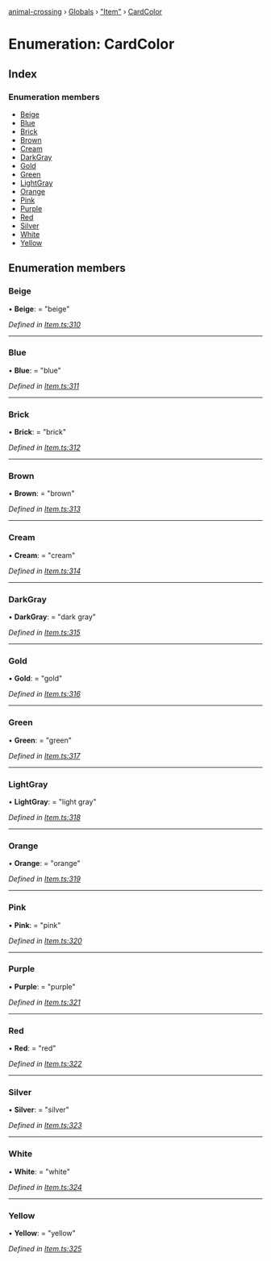 [animal-crossing](../README.md) › [Globals](../globals.md) › ["Item"](../modules/_item_.md) › [CardColor](_item_.cardcolor.md)

# Enumeration: CardColor

## Index

### Enumeration members

* [Beige](_item_.cardcolor.md#beige)
* [Blue](_item_.cardcolor.md#blue)
* [Brick](_item_.cardcolor.md#brick)
* [Brown](_item_.cardcolor.md#brown)
* [Cream](_item_.cardcolor.md#cream)
* [DarkGray](_item_.cardcolor.md#darkgray)
* [Gold](_item_.cardcolor.md#gold)
* [Green](_item_.cardcolor.md#green)
* [LightGray](_item_.cardcolor.md#lightgray)
* [Orange](_item_.cardcolor.md#orange)
* [Pink](_item_.cardcolor.md#pink)
* [Purple](_item_.cardcolor.md#purple)
* [Red](_item_.cardcolor.md#red)
* [Silver](_item_.cardcolor.md#silver)
* [White](_item_.cardcolor.md#white)
* [Yellow](_item_.cardcolor.md#yellow)

## Enumeration members

###  Beige

• **Beige**: = "beige"

*Defined in [Item.ts:310](https://github.com/Norviah/animal-crossing/blob/e8c2f7d/module/types/Item.ts#L310)*

___

###  Blue

• **Blue**: = "blue"

*Defined in [Item.ts:311](https://github.com/Norviah/animal-crossing/blob/e8c2f7d/module/types/Item.ts#L311)*

___

###  Brick

• **Brick**: = "brick"

*Defined in [Item.ts:312](https://github.com/Norviah/animal-crossing/blob/e8c2f7d/module/types/Item.ts#L312)*

___

###  Brown

• **Brown**: = "brown"

*Defined in [Item.ts:313](https://github.com/Norviah/animal-crossing/blob/e8c2f7d/module/types/Item.ts#L313)*

___

###  Cream

• **Cream**: = "cream"

*Defined in [Item.ts:314](https://github.com/Norviah/animal-crossing/blob/e8c2f7d/module/types/Item.ts#L314)*

___

###  DarkGray

• **DarkGray**: = "dark gray"

*Defined in [Item.ts:315](https://github.com/Norviah/animal-crossing/blob/e8c2f7d/module/types/Item.ts#L315)*

___

###  Gold

• **Gold**: = "gold"

*Defined in [Item.ts:316](https://github.com/Norviah/animal-crossing/blob/e8c2f7d/module/types/Item.ts#L316)*

___

###  Green

• **Green**: = "green"

*Defined in [Item.ts:317](https://github.com/Norviah/animal-crossing/blob/e8c2f7d/module/types/Item.ts#L317)*

___

###  LightGray

• **LightGray**: = "light gray"

*Defined in [Item.ts:318](https://github.com/Norviah/animal-crossing/blob/e8c2f7d/module/types/Item.ts#L318)*

___

###  Orange

• **Orange**: = "orange"

*Defined in [Item.ts:319](https://github.com/Norviah/animal-crossing/blob/e8c2f7d/module/types/Item.ts#L319)*

___

###  Pink

• **Pink**: = "pink"

*Defined in [Item.ts:320](https://github.com/Norviah/animal-crossing/blob/e8c2f7d/module/types/Item.ts#L320)*

___

###  Purple

• **Purple**: = "purple"

*Defined in [Item.ts:321](https://github.com/Norviah/animal-crossing/blob/e8c2f7d/module/types/Item.ts#L321)*

___

###  Red

• **Red**: = "red"

*Defined in [Item.ts:322](https://github.com/Norviah/animal-crossing/blob/e8c2f7d/module/types/Item.ts#L322)*

___

###  Silver

• **Silver**: = "silver"

*Defined in [Item.ts:323](https://github.com/Norviah/animal-crossing/blob/e8c2f7d/module/types/Item.ts#L323)*

___

###  White

• **White**: = "white"

*Defined in [Item.ts:324](https://github.com/Norviah/animal-crossing/blob/e8c2f7d/module/types/Item.ts#L324)*

___

###  Yellow

• **Yellow**: = "yellow"

*Defined in [Item.ts:325](https://github.com/Norviah/animal-crossing/blob/e8c2f7d/module/types/Item.ts#L325)*
